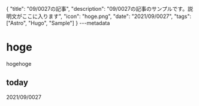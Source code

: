 {
  "title": "09/0027の記事",
  "description": "09/0027の記事のサンプルです。説明文がここに入ります",
  "icon": "hoge.png",
  "date": "2021/09/0027",
  "tags": ["Astro", "Hugo", "Sample"]
}
---metadata

# hoge
hogehoge

## today
2021/09/0027